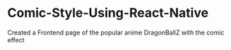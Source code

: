 # Comic-Style-Using-React-Native
Created a Frontend page of the popular anime DragonBallZ with the comic effect 
